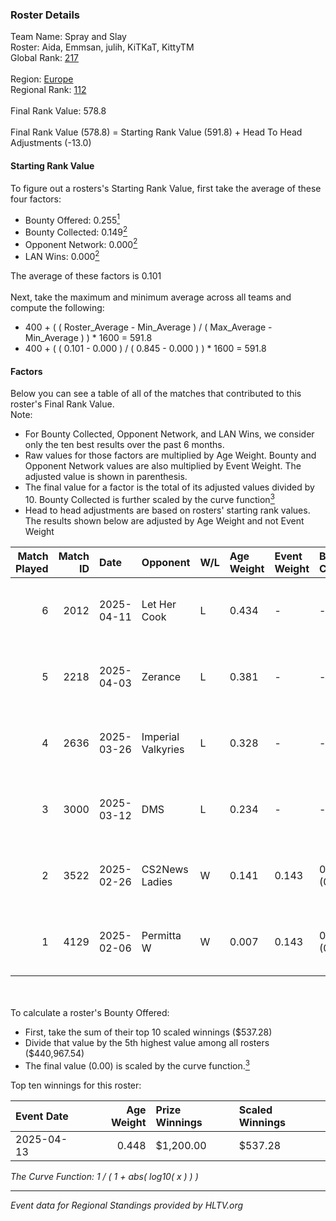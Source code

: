 ### Roster Details<br />
Team Name: Spray and Slay<br />
Roster: Aida, Emmsan, julih, KiTKaT, KittyTM<br />
Global Rank: [217](../../standings_global_2025_08_04.md)<br />
<br />
Region: [Europe]( ../../standings_europe_2025_08_04.md)<br />
Regional Rank: [112]( ../../standings_europe_2025_08_04.md)<br />
<br />
Final Rank Value:  578.8<br />
<br />
Final Rank Value (578.8) = Starting Rank Value (591.8) + Head To Head Adjustments (-13.0)<br />

#### Starting Rank Value<br />
To figure out a rosters's Starting Rank Value, first take the average of these four factors:<br />
- Bounty Offered: 0.255[<sup>1</sup>](#table2)
- Bounty Collected: 0.149[<sup>2</sup>](#table1)
- Opponent Network: 0.000[<sup>2</sup>](#table1)
- LAN Wins: 0.000[<sup>2</sup>](#table1)

The average of these factors is 0.101<br />
<br />
Next, take the maximum and minimum average across all teams and compute the following:<br />
- 400 + ( ( Roster_Average - Min_Average ) / ( Max_Average - Min_Average ) ) * 1600 = 591.8
- 400 + ( ( 0.101 - 0.000 ) / ( 0.845 - 0.000 ) ) * 1600 = 591.8


#### Factors<br />
Below you can see a table of all of the matches that contributed to this roster's Final Rank Value.<br />
Note:<br />

- For Bounty Collected, Opponent Network, and LAN Wins, we consider only the ten best results over the past 6 months.
- Raw values for those factors are multiplied by Age Weight. Bounty and Opponent Network values are also multiplied by Event Weight. The adjusted value is shown in parenthesis.
- The final value for a factor is the total of its adjusted values divided by 10. Bounty Collected is further scaled by the curve function[<sup>3</sup>](#curveFunction)
- Head to head adjustments are based on rosters' starting rank values. The results shown below are adjusted by Age Weight and not Event Weight
<span id="table1"></span><br />


| Match Played | Match ID | Date       | Opponent           | W/L | Age Weight | Event Weight | Bounty Collected | Opponent Network | LAN Wins  | H2H Adj. | Roster                               |
| -: | -: | :- | :- | :- | :- | :- | :- | :- | :- | -: | :- |
|            6 |     2012 | 2025-04-11 | Let Her Cook       | L   | 0.434      | -            | -                | -                | -         |    -6.46 | Aida, Emmsan, julih, KiTKaT, KittyTM |
|            5 |     2218 | 2025-04-03 | Zerance            | L   | 0.381      | -            | -                | -                | -         |    -3.56 | Aida, Emmsan, julih, KiTKaT, KittyTM |
|            4 |     2636 | 2025-03-26 | Imperial Valkyries | L   | 0.328      | -            | -                | -                | -         |    -2.25 | Aida, Emmsan, julih, KiTKaT, KittyTM |
|            3 |     3000 | 2025-03-12 | DMS                | L   | 0.234      | -            | -                | -                | -         |    -3.10 | Aida, Emmsan, julih, KiTKaT, KittyTM |
|            2 |     3522 | 2025-02-26 | CS2News Ladies     | W   | 0.141      | 0.143        | 0.001 (0.000)    | 0.014 (0.000)    | 0 (0.000) |     2.32 | Aida, Emmsan, julih, KiTKaT, KittyTM |
|            1 |     4129 | 2025-02-06 | Permitta W         | W   | 0.007      | 0.143        | 0.000 (0.000)    | 0.000 (0.000)    | 0 (0.000) |     0.06 | Aida, Emmsan, julih, KiTKaT, KittyTM |

<br />
<span id="table2"></span><br />
To calculate a roster's Bounty Offered:<br />

- First, take the sum of their top 10 scaled winnings ($537.28)
- Divide that value by the 5th highest value among all rosters ($440,967.54)
- The final value (0.00) is scaled by the curve function.[<sup>3</sup>](#curveFunction)

Top ten winnings for this roster:<br />

| Event Date | Age Weight | Prize Winnings | Scaled Winnings |
| :- | -: | :- | :- |
| 2025-04-13 |      0.448 | $1,200.00      | $537.28         |


<span id="curveFunction"></span>_The Curve Function: 1 / ( 1 + abs( log10( x ) ) )_<br />

---
_Event data for Regional Standings provided by HLTV.org_<br />

